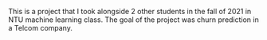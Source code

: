 This is a project that I took alongside 2 other students in the fall of 2021 in NTU machine learning class. The goal of the project was churn prediction in a Telcom company. 
